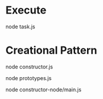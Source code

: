 # Execute
node task.js

# Creational Pattern
node constructor.js

node prototypes.js

node constructor-node/main.js